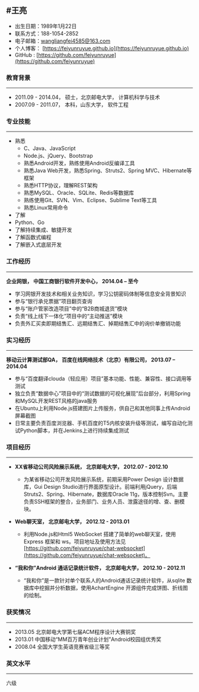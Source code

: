 #王亮
-----
- 出生日期：1989年1月22日
- 联系方式：188-1054-2852
- 电子邮箱：wangliangfei4585@163.com
- 个人博客： [https://feiyunruyue.github.io](https://feiyunruyue.github.io)
- GitHub :  [https://github.com/feiyunruyue](https://github.com/feiyunruyue)

### 教育背景
------
- 2011.09 - 2014.04， 硕士，北京邮电大学， 计算机科学与技术
- 2007.09 - 2011.07， 本科，山东大学， 软件工程

### 专业技能
------
- 熟悉
   - C、Java、JavaScript
   - Node.js、jQuery、Bootstrap
   - 熟悉Android开发，熟练使用Android反编译工具
   - 熟悉Java Web开发，熟悉Spring、Struts2、Spring MVC、Hibernate等框架
   - 熟悉HTTP协议，理解REST架构
   - 熟悉MySQL、Oracle、SQLite、Redis等数据库
   - 熟练使用Git、SVN、Vim、Eclipse、Sublime Text等工具
   - 熟悉Linux常用命令
- 了解
 - Python、Go
 - 了解持续集成、敏捷开发
 - 了解函数式编程
 - 了解嵌入式底层开发

### 工作经历
-------
**企业网银， 中国工商银行软件开发中心， 2014.04 – 至今**

- 学习网银开发技术和相关业务知识，学习公钥密码体制等信息安全背景知识
- 参与“银行承兑票据”项目翻页查询
- 参与“账户管家改造项目”中的“B2B商城退货”模块
- 负责“线上线下一体化”项目中的“主动推送”模块
- 负责外汇买卖即期结售汇、远期结售汇、掉期结售汇中的询价单撤销功能

### 实习经历
--------
 **移动云计算测试部QA， 百度在线网络技术（北京）有限公司， 2013.07 – 2014.04**
    
- 参与“百度翻译clouda（轻应用）项目”基本功能、性能、兼容性、接口调用等测试
- 独立负责“数据中心”项目中的“测试数据的可视化展现”后台部分，利用Spring和MySQL开发REST风格的java服务
- 在Ubuntu上利用Node.js搭建图片上传服务，供自己和其他同事上传Android屏幕截图
- 日常主要负责百度浏览器、手机百度的T5内核安装升级等测试，编写自动化测试Python脚本，并在Jenkins上进行持续集成测试 

### 项目经历
------

- **XX省移动公司风险展示系统， 北京邮电大学， 2012.07 - 2012.10**  
 
  - 为某省移动公司开发风险展示系统，前期采用Power Design 设计数据库，Gui Design Studio进行界面原型设计。前端利用jQuery，后端Struts2、Spring、Hibernate，数据库Oracle 11g，版本控制Svn。主要负责SSH框架的整合，业务部门、业务人员、泄露途径的增、查、删模块。  

- **Web聊天室， 北京邮电大学， 2012.12 - 2013.01**  

  - 利用Node.js和Html5 WebSocket 搭建了简单的web聊天室，使用Express 框架和 ws。项目地址及使用方法见[https://github.com/feiyunruyue/chat-websocket](https://github.com/feiyunruyue/chat-websocket)。  

- **“我和你”Android 通话记录统计软件， 北京邮电大学， 2012.10 - 2012.11**  

  - “我和你”是一款针对单个联系人的Android通话记录统计软件，从sqlite 数据库中挖掘并分析数据，使用AchartEngine 开源组件完成饼图、折线图的绘制。

### 获奖情况
------
- 2013.05     北京邮电大学第七届ACM程序设计大赛铜奖
- 2013.01     中国移动“MM百万青年创业计划”Android校园组优秀奖
- 2008.04     全国大学生英语竞赛省级三等奖    

### 英文水平
------
  六级